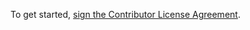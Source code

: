 To get started, <a href="https://www.clahub.com/agreements/evercam/evercam-ruby">sign the Contributor License Agreement</a>.
